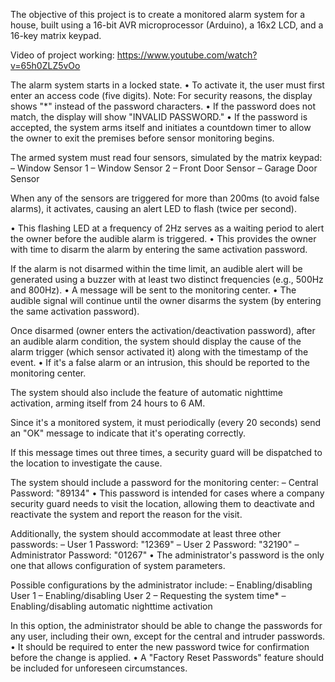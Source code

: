 The objective of this project is to create a monitored alarm system for a house, built using a 16-bit AVR microprocessor (Arduino), a 16x2 LCD, and a 16-key matrix keypad.

Video of project working: https://www.youtube.com/watch?v=65h0ZLZ5vOo

The alarm system starts in a locked state.
• To activate it, the user must first enter an access code (five digits).
Note: For security reasons, the display shows "*" instead of the password characters.
• If the password does not match, the display will show "INVALID PASSWORD."
• If the password is accepted, the system arms itself and initiates a countdown timer to allow the owner to exit the premises before sensor monitoring begins.

The armed system must read four sensors, simulated by the matrix keypad:
– Window Sensor 1
– Window Sensor 2
– Front Door Sensor
– Garage Door Sensor

When any of the sensors are triggered for more than 200ms (to avoid false alarms), it activates, causing an alert LED to flash (twice per second).

• This flashing LED at a frequency of 2Hz serves as a waiting period to alert the owner before the audible alarm is triggered.
• This provides the owner with time to disarm the alarm by entering the same activation password.

If the alarm is not disarmed within the time limit, an audible alert will be generated using a buzzer with at least two distinct frequencies (e.g., 500Hz and 800Hz).
• A message will be sent to the monitoring center.
• The audible signal will continue until the owner disarms the system (by entering the same activation password).

Once disarmed (owner enters the activation/deactivation password), after an audible alarm condition, the system should display the cause of the alarm trigger (which sensor activated it) along with the timestamp of the event.
• If it's a false alarm or an intrusion, this should be reported to the monitoring center.

The system should also include the feature of automatic nighttime activation, arming itself from 24 hours to 6 AM.

Since it's a monitored system, it must periodically (every 20 seconds) send an "OK" message to indicate that it's operating correctly.

If this message times out three times, a security guard will be dispatched to the location to investigate the cause.

The system should include a password for the monitoring center:
– Central Password: "89134"
• This password is intended for cases where a company security guard needs to visit the location, allowing them to deactivate and reactivate the system and report the reason for the visit.

Additionally, the system should accommodate at least three other passwords:
– User 1 Password: "12369"
– User 2 Password: "32190"
– Administrator Password: "01267"
• The administrator's password is the only one that allows configuration of system parameters.

Possible configurations by the administrator include:
– Enabling/disabling User 1
– Enabling/disabling User 2
– Requesting the system time*
– Enabling/disabling automatic nighttime activation

In this option, the administrator should be able to change the passwords for any user, including their own, except for the central and intruder passwords.
• It should be required to enter the new password twice for confirmation before the change is applied.
• A "Factory Reset Passwords" feature should be included for unforeseen circumstances.
